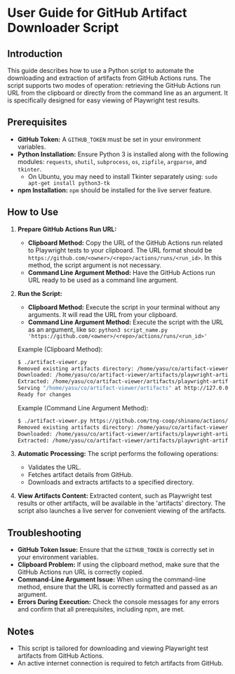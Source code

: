 # User Guide for GitHub Artifact Downloader Script

## Introduction
This guide describes how to use a Python script to automate the downloading and extraction of artifacts from GitHub Actions runs. The script supports two modes of operation: retrieving the GitHub Actions run URL from the clipboard or directly from the command line as an argument. It is specifically designed for easy viewing of Playwright test results.

## Prerequisites
- **GitHub Token:** A `GITHUB_TOKEN` must be set in your environment variables.
- **Python Installation:** Ensure Python 3 is installed along with the following modules: `requests`, `shutil`, `subprocess`, `os`, `zipfile`, `argparse`, and `tkinter`.
  - On Ubuntu, you may need to install Tkinter separately using: `sudo apt-get install python3-tk`
- **npm Installation:** `npm` should be installed for the live server feature.

## How to Use
1. **Prepare GitHub Actions Run URL:**
   - **Clipboard Method:** Copy the URL of the GitHub Actions run related to Playwright tests to your clipboard. The URL format should be `https://github.com/<owner>/<repo>/actions/runs/<run_id>`. In this method, the script argument is not necessary.
   - **Command Line Argument Method:** Have the GitHub Actions run URL ready to be used as a command line argument.

2. **Run the Script:**
   - **Clipboard Method:** Execute the script in your terminal without any arguments. It will read the URL from your clipboard.
   - **Command Line Argument Method:** Execute the script with the URL as an argument, like so: `python3 script_name.py 'https://github.com/<owner>/<repo>/actions/runs/<run_id>'`

    Example (Clipboard Method):
    ```bash
    $ ./artifact-viewer.py 
    Removed existing artifacts directory: /home/yasu/co/artifact-viewer/artifacts
    Downloaded: /home/yasu/co/artifact-viewer/artifacts/playwright-artifacts/playwright-artifacts.zip
    Extracted: /home/yasu/co/artifact-viewer/artifacts/playwright-artifacts/playwright-artifacts.zip to /home/yasu/co/artifact-viewer/artifacts/playwright-artifacts
    Serving "/home/yasu/co/artifact-viewer/artifacts" at http://127.0.0.1:8080
    Ready for changes
    ```

    Example (Command Line Argument Method):
    ```bash
    $ ./artifact-viewer.py https://github.com/tng-coop/shinano/actions/runs/7197772886
    Removed existing artifacts directory: /home/yasu/co/artifact-viewer/artifacts
    Downloaded: /home/yasu/co/artifact-viewer/artifacts/playwright-artifacts/playwright-artifacts.zip
    Extracted: /home/yasu/co/artifact-viewer/artifacts/playwright-artifacts/playwright-artifacts.zip to /home/yasu/co/artifact-viewer/artifacts/playwright-artifacts
    ```

3. **Automatic Processing:**
   The script performs the following operations:
   - Validates the URL.
   - Fetches artifact details from GitHub.
   - Downloads and extracts artifacts to a specified directory.

4. **View Artifacts Content:**
   Extracted content, such as Playwright test results or other artifacts, will be available in the 'artifacts' directory. The script also launches a live server for convenient viewing of the artifacts.


## Troubleshooting
- **GitHub Token Issue:** Ensure that the `GITHUB_TOKEN` is correctly set in your environment variables.
- **Clipboard Problem:** If using the clipboard method, make sure that the GitHub Actions run URL is correctly copied.
- **Command-Line Argument Issue:** When using the command-line method, ensure that the URL is correctly formatted and passed as an argument.
- **Errors During Execution:** Check the console messages for any errors and confirm that all prerequisites, including npm, are met.

## Notes
- This script is tailored for downloading and viewing Playwright test artifacts from GitHub Actions.
- An active internet connection is required to fetch artifacts from GitHub.

